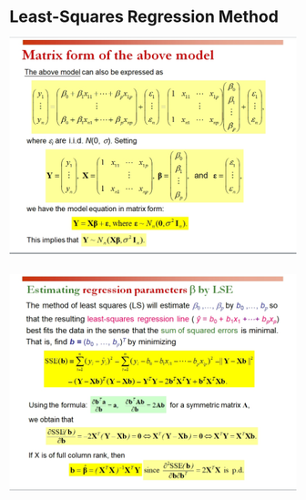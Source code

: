 # Least-Squares Regression Method

![Aaron Swartz](https://github.com/SundayDonghuLight/Assignment-1/raw/markdown/Least%20squares%20regression/technique/LSE1.jpg)
　　  <p>
![Aaron Swartz](https://github.com/SundayDonghuLight/Assignment-1/raw/markdown/Least%20squares%20regression/technique/LSE2.jpg)
